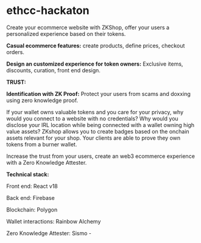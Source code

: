 # ethcc-hackaton

Create your ecommerce website with ZKShop, offer your users a personalized experience based on their tokens.


**Casual ecommerce features:** 
create products, define prices, checkout orders.


**Design an customized experience for token owners:**
Exclusive items, discounts, curation, front end design.


**TRUST:** 

**Identification with ZK Proof:** Protect your users from scams and doxxing using zero knowledge proof.

If your wallet owns valuable tokens and you care for your privacy, why would you connect to a website with no credentials?
Why would you disclose your IRL location while being connected with a wallet owning high value assets?
ZKshop allows you to create badges based on the onchain assets relevant for your shop. Your clients are able to prove they own tokens from a burner wallet.

Increase the trust from your users, create an web3 ecommerce experience with a Zero Knowledge Attester.



**Technical stack:**

Front end:
React v18

Back end:
Firebase

Blockchain:
Polygon

Wallet interactions:
Rainbow
Alchemy

Zero Knowledge Attester:
Sismo - 
